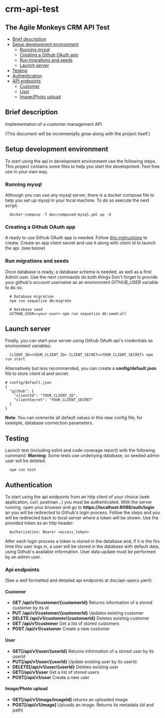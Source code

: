 
# crm-api-test  
## The Agile Monkeys CRM API Test
- [Brief description](#brief-description) 
- [Setup development environment](#setup-development-environment) 
  * [Running mysql](#running-mysql)
  * [Creating a Github OAuth app](#creating-a-github-oauth-app)
  * [Run migrations and seeds](#run-migrations-and-seeds)
  * [Launch server](#launch-server)
- [Testing](#testing)
- [Authentication](#authentication)
- [API endpoints](#api-endpoints)
  * [Customer](#customer)
  * [User](#user)
  * [Image/Photo upload](#imagephoto-upload)
  
## Brief description

Implementation of a customer management API. 

(This document will be incrementally grow along with the project itself.)

## Setup development environment
To start using the api in development environment use the following steps.
This project contains some files to help you start the development.
Feel free use in your own way.

### Running mysql
Although you can use any mysql server, there is a docker compose file
to help you set up mysql in your local machine. To do so execute the next script:

```shell script
  docker-compose -f dev/composed-mysql.yml up -d
```

### Creating a Github OAuth app
A ready to use Github OAuth app is needed. Follow <a href="https://docs.github.com/en/developers/apps/creating-an-oauth-app">this instructions</a> to create. Create an app client secret and use it along with client id to launch the api. (see below)

### Run migrations and seeds 
Once database is ready, a database schema is needed, as well as a first Admin user. 
Use the next commands do both things
Don't forget to provide your *github's account username* as an environment *GITHUB_USER* variable to do so. 

```shell script
  # Database migration
  npm run sequelize db:migrate
``` 

```shell script
  # Database seed
  GITHUB_USER=<your-user> npm run sequelize db:seed:all
``` 

## Launch server
Finally, you can start your server using Github OAuth api's credentials as environment variables:

```shell script
  CLIENT_ID=<YOUR_CLIENT_ID> CLIENT_SECRET=<YOUR_CLIENT_SECRET> npm run start
```

Alternatively but less recommended, you can create a **config/default.json** file to store client id and secret.

```
# config/default.json
{
  "github": {
    "clientId": "YOUR_CLIENT_ID",
    "clientSecret": "YOUR_CLIENT_SECRET"
  }
}
```

**Note**: You can overwrite all default values in this new config file, for example, database connection parameters.

## Testing
Launch test (including eslint and code coverage report) with the following command:
**Warning**: Some tests use underlying database, so seeded admin user will be deleted.
```shell script
  npm run test
```

## Authentication
To start using the api endpoints from an http client of your choice (web application, curl, postman...) you must be
authenticated.
With the server running, open your browser and go to **https://localhost:8088/auth/login** an you will be redirected to 
Github's login process. Follow the steps and you will be redirected back to local server where a token will be shown.
Use the provided token as an http header:

```
  Authorization: Bearer <access_token>  
```

After each login process a token is stored in the database and, if it is the firs time this user logs in, a user will
be stored in the database with default data, using Github's available information.
User data update must be performed by an admin user.

### Api endpoints

(See a well formatted and detailed api endpoints at doc/api-specs.yaml)

#### Customer
- **GET /api​/v1​/customer​/{customerId}** Returns information of a stored customer by its id
- **PUT ​/api​/v1​/customer​/{customerId}** Updates existing customer
- **DELETE /api​/v1​/customer​/{customerId}** Deletes existing customer
- **GET /api​/v1​/customer** Get a list of stored customers
- **POST /api​/v1​/customer** Create a new customer

#### User
- **GET[​/api​/v1​/user​/{userId}** Returns information of a stored user by its userId
- **PUT[​/api​/v1​/user​/{userId}** Update existing user by its userId.
- **DELETE[​/api​/v1​/user​/{userId}** Deletes existing user
- **GET[​/api​/v1​/user** Get a list of stored users
- **POST[​/api​/v1​/user** Create a new user

#### Image/Photo upload
- **GET[/api/v1/image/imageId]** returns an uploaded image
- **POST[/api/v1/image]** Uploads an image. Returns its metadata (id and path)
